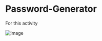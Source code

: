 # Password-Generator
For this activity 


![image](https://user-images.githubusercontent.com/114687261/199322556-648eeef1-7f99-4a3f-ba63-d3f62915f008.png)

